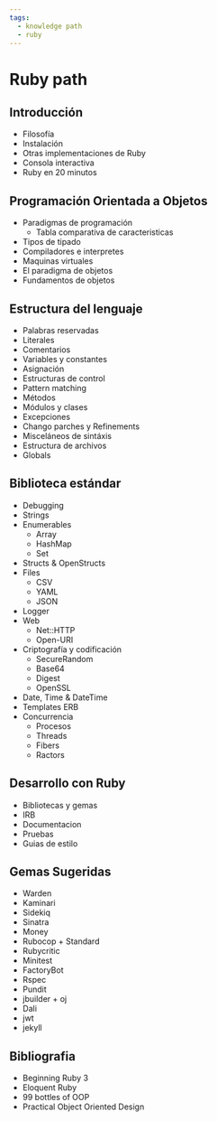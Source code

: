 ```yaml
---
tags:
  - knowledge path
  - ruby
---
```

# Ruby path

## Introducción
  * Filosofía
  * Instalación
  * Otras implementaciones de Ruby
  * Consola interactiva
  * Ruby en 20 minutos

## Programación Orientada a Objetos
  * Paradigmas de programación
    * Tabla comparativa de caracteristicas
  * Tipos de tipado
  * Compiladores e interpretes
  * Maquinas virtuales
  * El paradigma de objetos
  * Fundamentos de objetos

## Estructura del lenguaje
  * Palabras reservadas
  * Literales
  * Comentarios
  * Variables y constantes
  * Asignación
  * Estructuras de control
  * Pattern matching
  * Métodos
  * Módulos y clases
  * Excepciones
  * Chango parches y Refinements
  * Misceláneos de sintáxis
  * Estructura de archivos
  * Globals

## Biblioteca estándar
  * Debugging
  * Strings
  * Enumerables
    * Array
    * HashMap
    * Set
  * Structs & OpenStructs
  * Files
     * CSV
     * YAML
     * JSON
  * Logger
  * Web
    * Net::HTTP
    * Open-URI
  * Criptografía y codificación
    * SecureRandom
    * Base64
    * Digest
    * OpenSSL
  * Date, Time & DateTime
  * Templates ERB
  * Concurrencia
    * Procesos
    * Threads
    * Fibers
    * Ractors

## Desarrollo con Ruby
  * Bibliotecas y gemas
  * IRB
  * Documentacion
  * Pruebas
  * Guias de estilo

## Gemas Sugeridas
  * Warden
  * Kaminari
  * Sidekiq
  * Sinatra
  * Money
  * Rubocop + Standard
  * Rubycritic
  * Minitest
  * FactoryBot
  * Rspec
  * Pundit
  * jbuilder + oj
  * Dali
  * jwt
  * jekyll



## Bibliografia
 - Beginning Ruby 3
 - Eloquent Ruby
 - 99 bottles of OOP
 - Practical Object Oriented Design
